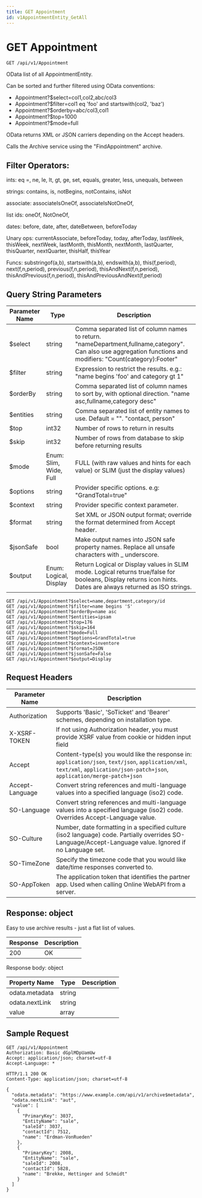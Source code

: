```yaml
---
title: GET Appointment
id: v1AppointmentEntity_GetAll
---
```


# GET Appointment

```http
GET /api/v1/Appointment
```

OData list of all AppointmentEntity.

Can be sorted and further filtered using OData conventions:

* Appointment?$select=col1,col2,abc/col3
* Appointment?$filter=col1 eq 'foo' and startswith(col2, 'baz')
* Appointment?$orderby=abc/col3,col1
* Appointment?$top=1000
* Appointment?$mode=full


OData returns XML or JSON carriers depending on the Accept headers.


Calls the Archive service using the "FindAppointment" archive.


## Filter Operators: ##

ints: eq =, ne, le, lt, gt, ge, set, equals, greater, less, unequals, between

strings: contains, is, notBegins, notContains, isNot

associate: associateIsOneOf, associateIsNotOneOf,  

list ids: oneOf, NotOneOf, 

dates: before, date, after, dateBetween, beforeToday

Unary ops: currentAssociate, beforeToday, today, afterToday, lastWeek, thisWeek, nextWeek, lastMonth, thisMonth, nextMonth, lastQuarter, thisQuarter, nextQuarter, thisHalf, thisYear

Funcs: substringof(a,b), startswith(a,b), endswith(a,b), this(f,period), next(f,n,period), previous(f,n,period), thisAndNext(f,n,period), thisAndPrevious(f,n,period), thisAndPreviousAndNext(f,period)






## Query String Parameters

| Parameter Name | Type |  Description |
|----------------|------|--------------|
| $select | string |  Comma separated list of column names to return. "nameDepartment,fullname,category". Can also use aggregation functions and modifiers: "Count(category):Footer" |
| $filter | string |  Expression to restrict the results. e.g.: "name begins 'foo' and category gt 1" |
| $orderBy | string |  Comma separated list of column names to sort by, with optional direction. "name asc,fullname,category desc" |
| $entities | string |  Comma separated list of entity names to use. Default = "". "contact, person" |
| $top | int32 |  Number of rows to return in results |
| $skip | int32 |  Number of rows from database to skip before returning results |
| $mode | Enum: Slim, Wide, Full |  FULL (with raw values and hints for each value) or SLIM (just the display values) |
| $options | string |  Provider specific options. e.g: "GrandTotal=true" |
| $context | string |  Provider specific context parameter. |
| $format | string |  Set XML or JSON output format; override the format determined from Accept header. |
| $jsonSafe | bool |  Make output names into JSON safe property names. Replace all unsafe characters with _ underscore. |
| $output | Enum: Logical, Display |  Return Logical or Display values in SLIM mode. Logical returns true/false for booleans, Display returns icon hints. Dates are always returned as ISO strings. |

```http
GET /api/v1/Appointment?$select=name,department,category/id
GET /api/v1/Appointment?$filter=name begins 'S'
GET /api/v1/Appointment?$orderBy=name asc
GET /api/v1/Appointment?$entities=ipsam
GET /api/v1/Appointment?$top=176
GET /api/v1/Appointment?$skip=164
GET /api/v1/Appointment?$mode=Full
GET /api/v1/Appointment?$options=GrandTotal=true
GET /api/v1/Appointment?$context=inventore
GET /api/v1/Appointment?$format=JSON
GET /api/v1/Appointment?$jsonSafe=False
GET /api/v1/Appointment?$output=Display
```


## Request Headers

| Parameter Name | Description |
|----------------|-------------|
| Authorization  | Supports 'Basic', 'SoTicket' and 'Bearer' schemes, depending on installation type. |
| X-XSRF-TOKEN   | If not using Authorization header, you must provide XSRF value from cookie or hidden input field |
| Accept         | Content-type(s) you would like the response in: `application/json`, `text/json`, `application/xml`, `text/xml`, `application/json-patch+json`, `application/merge-patch+json` |
| Accept-Language | Convert string references and multi-language values into a specified language (iso2) code. |
| SO-Language | Convert string references and multi-language values into a specified language (iso2) code. Overrides Accept-Language value. |
| SO-Culture | Number, date formatting in a specified culture (iso2 language) code. Partially overrides SO-Language/Accept-Language value. Ignored if no Language set. |
| SO-TimeZone | Specify the timezone code that you would like date/time responses converted to. |
| SO-AppToken | The application token that identifies the partner app. Used when calling Online WebAPI from a server. |


## Response: object

Easy to use archive results - just a flat list of values.

| Response | Description |
|----------------|-------------|
| 200 | OK |

Response body: object

| Property Name | Type |  Description |
|----------------|------|--------------|
| odata.metadata | string |  |
| odata.nextLink | string |  |
| value | array |  |

## Sample Request

```http!
GET /api/v1/Appointment
Authorization: Basic dGplMDpUamUw
Accept: application/json; charset=utf-8
Accept-Language: *
```

```http_
HTTP/1.1 200 OK
Content-Type: application/json; charset=utf-8

{
  "odata.metadata": "https://www.example.com/api/v1/archive$metadata",
  "odata.nextLink": "aut",
  "value": [
    {
      "PrimaryKey": 3037,
      "EntityName": "sale",
      "saleId": 3037,
      "contactId": 7512,
      "name": "Erdman-VonRueden"
    },
    {
      "PrimaryKey": 2008,
      "EntityName": "sale",
      "saleId": 2008,
      "contactId": 5828,
      "name": "Brekke, Hettinger and Schmidt"
    }
  ]
}
```